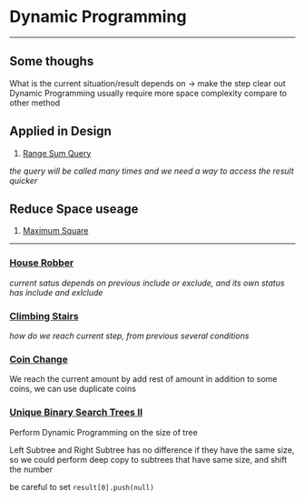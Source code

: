 # Dynamic Programming 

---

## Some thoughs

What is the current situation/result depends on -> make the step clear out
Dynamic Programming usually require more space complexity compare to other method

## Applied in Design

1. [Range Sum Query](./rangesumqueryimmutable.js)

  *the query will be called many times and we need a way to access the result quicker*
  
## Reduce Space useage 

1. [Maximum Square](./maximumsquare.js)

---

### [House Robber](./houserobber.js)
  
  *current satus depends on previous include or exclude, and its own status has include and exlclude*
  
### [Climbing Stairs](./climbingstairs.js)

  *how do we reach current step, from previous several conditions*

### [Coin Change](./coinchange.js)

  We reach the current amount by add rest of amount in addition to some coins, we can use duplicate coins 

### [Unique Binary Search Trees II](./uniquebinarysearchtreeII.js)

Perform Dynamic Programming on the size of tree 

Left Subtree and Right Subtree has no difference if they have the same size, so we could perform deep copy to subtrees that have same size, and shift the number 

be careful to set `result[0].push(null)`
  
